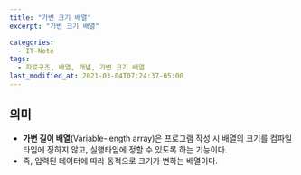 ```yaml
---
title: "가변 크기 배열"
excerpt: "가변 크기 배열"

categories:
  - IT-Note
tags:
  - 자료구조, 배열, 개념, 가변 크기 배열
last_modified_at: 2021-03-04T07:24:37-05:00
---
```


## 의미

- **가변 길이 배열**(Variable-length array)은 프로그램 작성 시 배열의 크기를 컴파일 타임에 정하지 않고, 실행타임에 정할 수 있도록 하는 기능이다.
- 즉, 입력된 데이터에 따라 동적으로 크기가 변하는 배열이다.